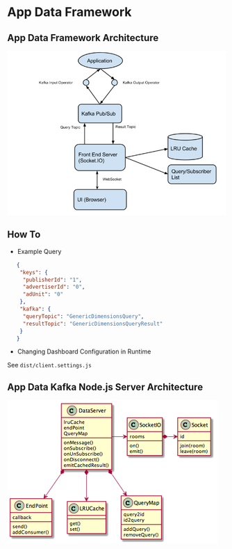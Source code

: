 # App Data Framework

## App Data Framework Architecture

![App Data Framework Architecture](AppDataFrameworkArchitecture.png "App Data Framework Architecture")

## How To

- Example Query

 ``` json
    {
     "keys": {
      "publisherId": "1",
      "advertiserId": "0",
      "adUnit": "0"
     },
     "kafka": {
      "queryTopic": "GenericDimensionsQuery",
      "resultTopic": "GenericDimensionsQueryResult"
     }
    }
 ```

- Changing Dashboard Configuration in Runtime

See `dist/client.settings.js`


## App Data Kafka Node.js Server Architecture
![Class Diagram of App Data server](AppDataKafkaServerArchitecture.png "App Data Kafka Node.js Server Architecture")